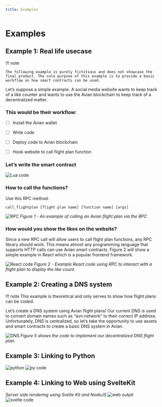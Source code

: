 ```yaml
---
title: Examples
---
```


# Examples

## Example 1: Real life usecase
!!! note

    The following example is purely fictitious and does not showcase the final product. The sole purpose of this example is to provide a basic workflow on how smart contracts can be used. 

Let’s suppose a simple example. A social media website wants to keep track of a like counter and wants to use the Avian blockchain to keep track of a decentralized matter. 

### This would be their workflow:

- [ ] Install the Avian wallet
   
- [ ] Write code
    
- [ ] Deploy code to Avian blockchain
   
- [ ] Hook website to call flight plan function


### Let’s write the smart contract
![Lua code](https://aviannetwork.github.io/avian-docs/assets/img/image7.png)

### How to call the functions?
Use this RPC method:

```
call_flightplan [flight plan name] [function name] [args] 
```

![RPC](https://aviannetwork.github.io/avian-docs/assets/img/image11.png)
*Figure 1 - An example of calling an Avian flight plan via the RPC*

### How would you show the likes on the website?
Since a new RPC call will allow users to call flight plan functions, any RPC library should work. This means almost any programming language that supports HTTP calls can use Avian smart contracts. Figure 2 will show a simple example in React which is a popular frontend framework.

![React code](https://aviannetwork.github.io/avian-docs/assets/img/image15.png)
*Figure 2 - Example React code using RPC to interact with a flight plan to display the like count.*

## Example 2: Creating a DNS system
!!! note
    This example is theoretical and only serves to show how flight plans can be coded.  

Let’s create a DNS system using Avian flight plans! Our current DNS is used to convert domain names such as “avn.network” to their correct IP address. Unfortunately, DNS is centralized, so let’s take the opportunity to use assets and smart contracts to create a basic DNS system in Avian. 

![DNS](https://aviannetwork.github.io/avian-docs/assets/img/image20.png)
*Figure 5 shows the code to implement our decentralized DNS flight plan.*

## Example 3: Linking to Python
![python](https://aviannetwork.github.io/avian-docs/assets/img/image34.png)
![py code](https://aviannetwork.github.io/avian-docs/assets/img/image33.png)


## Example 4: Linking to Web using SvelteKit
*Server side rendering using Svelte Kit and NodeJS*
![web outpit](https://aviannetwork.github.io/avian-docs/assets/img/image17.png)
![svelte code](https://aviannetwork.github.io/avian-docs/assets/img/image38.png)
